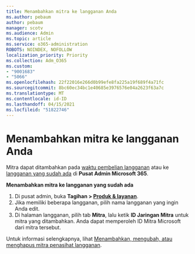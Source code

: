 ```yaml
---
title: Menambahkan mitra ke langganan Anda
ms.author: pebaum
author: pebaum
manager: scotv
ms.audience: Admin
ms.topic: article
ms.service: o365-administration
ROBOTS: NOINDEX, NOFOLLOW
localization_priority: Priority
ms.collection: Adm_O365
ms.custom:
- "9001683"
- "5066"
ms.openlocfilehash: 22f22016e266d0b99efe8fa225a19f689f4a71fc
ms.sourcegitcommit: 8bc60ec34bc1e40685e3976576e04a2623f63a7c
ms.translationtype: MT
ms.contentlocale: id-ID
ms.lasthandoff: 04/15/2021
ms.locfileid: "51822746"
---
```

# <a name="add-a-partner-to-your-subscription"></a>Menambahkan mitra ke langganan Anda

Mitra dapat ditambahkan pada [waktu pembelian langganan](https://docs.microsoft.com/microsoft-365/admin/misc/add-partner?view=o365-worldwide#add-a-partner-at-the-time-of-purchase) atau ke [langganan yang sudah ada](https://docs.microsoft.com/microsoft-365/admin/misc/add-partner?view=o365-worldwide#add-a-partner-to-an-existing-subscription) di **Pusat Admin Microsoft 365**.

**Menambahkan mitra ke langganan yang sudah ada**

1. Di pusat admin, buka **Tagihan > [Produk & layanan](https://go.microsoft.com/fwlink/p/?linkid=842054)**. 
2. Jika memiliki beberapa langganan, pilih nama langganan yang ingin Anda edit. 
3. Di halaman langganan, pilih tab **Mitra**, lalu ketik **ID Jaringan Mitra** untuk mitra yang ditambahkan. Anda dapat memperoleh ID Mitra Microsoft dari mitra tersebut. 

Untuk informasi selengkapnya, lihat [Menambahkan, mengubah, atau menghapus mitra penasihat langganan](https://docs.microsoft.com/microsoft-365/admin/misc/add-partner). 

